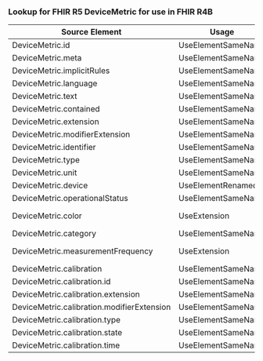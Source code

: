 ### Lookup for FHIR R5 DeviceMetric for use in FHIR R4B

| Source Element | Usage | Target |
| -------------- | ----- | ------ |
| DeviceMetric.id | UseElementSameName | DeviceMetric.id |
| DeviceMetric.meta | UseElementSameName | DeviceMetric.meta |
| DeviceMetric.implicitRules | UseElementSameName | DeviceMetric.implicitRules |
| DeviceMetric.language | UseElementSameName | DeviceMetric.language |
| DeviceMetric.text | UseElementSameName | DeviceMetric.text |
| DeviceMetric.contained | UseElementSameName | DeviceMetric.contained |
| DeviceMetric.extension | UseElementSameName | DeviceMetric.extension |
| DeviceMetric.modifierExtension | UseElementSameName | DeviceMetric.modifierExtension |
| DeviceMetric.identifier | UseElementSameName | DeviceMetric.identifier |
| DeviceMetric.type | UseElementSameName | DeviceMetric.type |
| DeviceMetric.unit | UseElementSameName | DeviceMetric.unit |
| DeviceMetric.device | UseElementRenamed | DeviceMetric.parent |
| DeviceMetric.operationalStatus | UseElementSameName | DeviceMetric.operationalStatus |
| DeviceMetric.color | UseExtension | http://hl7.org/fhir/5.0/StructureDefinition/extension-DeviceMetric.color |
| DeviceMetric.category | UseElementSameName | DeviceMetric.category |
| DeviceMetric.measurementFrequency | UseExtension | http://hl7.org/fhir/5.0/StructureDefinition/extension-DeviceMetric.measurementFrequency |
| DeviceMetric.calibration | UseElementSameName | DeviceMetric.calibration |
| DeviceMetric.calibration.id | UseElementSameName | DeviceMetric.calibration.id |
| DeviceMetric.calibration.extension | UseElementSameName | DeviceMetric.calibration.extension |
| DeviceMetric.calibration.modifierExtension | UseElementSameName | DeviceMetric.calibration.modifierExtension |
| DeviceMetric.calibration.type | UseElementSameName | DeviceMetric.calibration.type |
| DeviceMetric.calibration.state | UseElementSameName | DeviceMetric.calibration.state |
| DeviceMetric.calibration.time | UseElementSameName | DeviceMetric.calibration.time |
